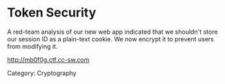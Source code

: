 # Token Security

A red-team analysis of our new web app indicated that we shouldn't store our session ID as a plain-text cookie. We now encrypt it to prevent users from modifying it.

http://mb0f0g.ctf.cc-sw.com

Category: Cryptography
